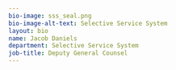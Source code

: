```yaml
---
bio-image: sss_seal.png
bio-image-alt-text: Selective Service System
layout: bio
name: Jacob Daniels
department: Selective Service System
job-title: Deputy General Counsel
---
```

